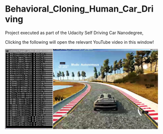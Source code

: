 # Behavioral_Cloning_Human_Car_Driving
[image1]: ./examples/Video.jpg "Video"

Project executed as part of the Udacity Self Driving Car Nanodegree,

Clicking the following will open the relevant YouTube video in this window!

[![alt text][image1]](https://www.youtube.com/watch?v=2k7_fUlgA0k)
